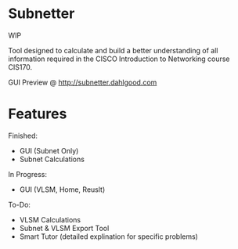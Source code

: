 # Subnetter

WIP

Tool designed to calculate and build a better understanding of all information required in the CISCO Introduction to Networking course CIS170.

GUI Preview @ http://subnetter.dahlgood.com

# Features

Finished:

* GUI (Subnet Only)
* Subnet Calculations

In Progress:

* GUI (VLSM, Home, Reuslt)

To-Do:

* VLSM Calculations
* Subnet & VLSM Export Tool
* Smart Tutor (detailed explination for specific problems)


